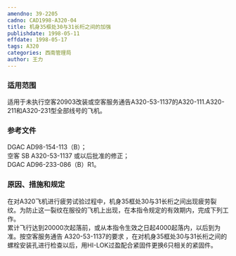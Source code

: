 ```yaml
---
amendno: 39-2205  
cadno: CAD1998-A320-04  
title: 机身35框处30与31长桁之间的加强  
publishdate: 1998-05-11  
effdate: 1998-05-17  
tags: A320  
categories: 西南管理局  
author: 王力  
---
```

  
### 适用范围  
适用于未执行空客20903改装或空客服务通告A320-53-1137的A320-111.A320-211和A320-231型全部线号的飞机。  
  
<!--more-->  
### 参考文件  
DGAC AD98-154-113（B）；  
空客 SB A320-53-1137 或以后批准的修正；  
DGAC AD96-233-086（B）R1。  
  
### 原因、措施和规定  
在对A320飞机进行疲劳试验过程中，机身35框处30与31长桁之间出现疲劳裂纹。为防止这一裂纹在服役的飞机上出现，在本指令规定的有效期内，完成下列工作。  
累计飞行达到20000次起落前，或从本指令生效之日起4000起落内，以后到为准。按空客服务通告 A320-53-1137的要求 ，在对机身35框处30与31长桁之间的螺栓安装孔进行检查以后，用HI-LOK过盈配合紧固件更换6只相关的紧固件。  
